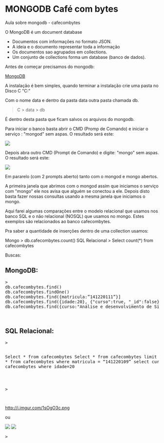 ﻿# MONGODB Café com bytes
Aula sobre mongodb - cafecombytes

O MongoDB é um document database 

* Documentos com informações no formato JSON. 
* A ideia e o documento representar toda a informação
* Os documentos sao agrupados em collections.
* Um conjunto de collections forma um database (banco de dados).

Antes de começar precisamos do mongodb:

<a href="https://www.mongodb.com/">MongoDB</a>

A instalação é bem simples, quando terminar a instalação crie uma pasta no Disco C "C:\" 

Com o nome data e dentro da pasta data outra pasta chamada db.
> C > data > db

É dentro desta pasta que ficam salvos os arquivos do mongodb.

Para iniciar o banco basta abrir o CMD (Promp de Comando) e iniciar o serviço : "mongod" sem aspas.
O resultado será este:

 <img src="https://github.com/kevenleone/mongodb/blob/master/screenshots/1.jpg">
 
 

Depois abra outro CMD (Prompt de Comando) e digite: "mongo" sem aspas.
O resultado será este:

 <img src="https://github.com/kevenleone/mongodb/blob/master/screenshots/2.jpg">

Em pararelo (com 2 prompts aberto) tanto com o mongod e mongo abertos.

A primeira janela que abrimos com o mongod assim que iniciamos o serviço com "mongo" ele nos avisa que alguém se conectou a ele.
Depois disto basta fazer nossas consultas usando a mesma janela que iniciamos o mongo.

Aqui farei algumas comparações entre o modelo relacional que usamos nos banco SQL e o não relacional (NOSQL) que usamos no mongo. Estes exemplos são relacionados ao banco cafecombytes.

Pra saber a quantidade de inserções dentro de uma collection usamos:

Mongo > db.cafecombytes.count() 
SQL Relacional > Select count(*) from cafecombytes

Buscas:

<h2>MongoDB:</h2>

<div class="highlight highlight-source-shell"><pre><span class="pl-k">&gt;</span> <span class="pl-en">
db.cafecombytes.find()
db.cafecombytes.findOne()
db.cafecombytes.find({matricula:”141220111”}]
db.cafecombytes.find({idade:20}, {"curso":true, "_id":false})
db.cafecombytes.find({curso:"Análise e desenvolvimento de Sistemas"}, {"nome":true, "curso":true, "idade":true, "_id":false}).pretty().count()


</pre></div>



<h2>SQL Relacional:</h2>
<div class="highlight highlight-source-shell"><pre><span class="pl-k">&gt;</span> <span class="pl-en">

Select * from cafecombytes
Select * from cafecombytes limit 1
Select * from cafecombytes where matricula = “141220109”
select curso from cafecombytes where idade=20

</pre></div>



<div class="highlight highlight-source-shell"><pre><span class="pl-k">&gt;</span> <span class="pl-en">


</pre></div>


http://i.imgur.com/1sOgO3c.png

ou

<img src=http://i.imgur.com/1sOgO3c.png>

<img src="mongodb/screenshots/1.jpg">


<div class="highlight highlight-source-shell"><pre><span class="pl-k">&gt;</span> <span class="pl-en">


</pre></div>

